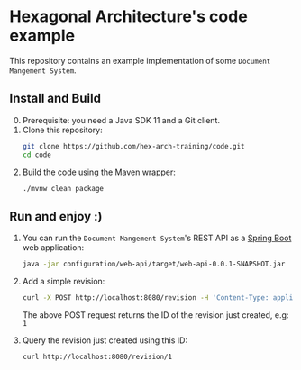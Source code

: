 # Hexagonal Architecture's code example

This repository contains an example implementation of some `Document Mangement System`.

## Install and Build
0. Prerequisite: you need a Java SDK 11 and a Git client.
1. Clone this repository:
   ```bash
   git clone https://github.com/hex-arch-training/code.git
   cd code
   ```
2. Build the code using the Maven wrapper:
    ```bash
    ./mvnw clean package
    ```
## Run and enjoy :)
1. You can run the `Document Mangement System`'s REST API as a [Spring Boot]() web application:
    ```bash
    java -jar configuration/web-api/target/web-api-0.0.1-SNAPSHOT.jar
    ```
2. Add a simple revision:
   ```bash
   curl -X POST http://localhost:8080/revision -H 'Content-Type: application/json' -d '{"documentTitle": "Title", "revisionContent": "some content"}'
   ```
   The above POST request returns the ID of the revision just created, e.g: `1`

3. Query the revision just created using this ID:
   ```bash
   curl http://localhost:8080/revision/1
   ```